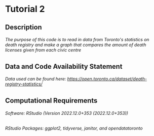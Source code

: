 # Tutorial 2

## Description
###### The purpose of this code is to read in data from Toronto's statistics on death registry and make a graph that compares the amount of death licenses given from each civic centre

## Data and Code Availability Statement
###### Data used can be found here: https://open.toronto.ca/dataset/death-registry-statistics/

## Computational Requirements
###### Software: RStudio (Version 2022.12.0+353 (2022.12.0+353))
###### RStudio Packages: ggplot2, tidyverse, janitor, and opendatatoronto


